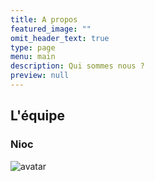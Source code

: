 ```yaml
---
title: A propos
featured_image: ""
omit_header_text: true
type: page
menu: main
description: Qui sommes nous ?
preview: null
---
```

## L'équipe

### Nioc

![avatar](/avatar.png "Nioc")